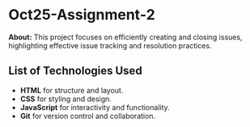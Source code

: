 # Oct25-Assignment-2
**About:**
This project focuses on efficiently creating and closing issues, highlighting effective issue tracking and resolution practices.

## List of Technologies Used

- **HTML** for structure and layout.
- **CSS** for styling and design.
- **JavaScript** for interactivity and functionality.
- **Git** for version control and collaboration.
